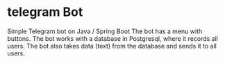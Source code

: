 # telegram Bot
Simple Telegram bot on Java / Spring Boot
The bot has a menu with buttons.
The bot works with a database in Postgresql, where it records all users.
The bot also takes data (text) from the database and sends it to all users.
